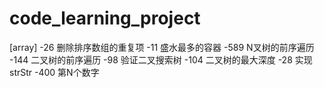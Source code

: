 # code_learning_project

[array]
-26 删除排序数组的重复项
-11 盛水最多的容器
-589 N叉树的前序遍历
-144 二叉树的前序遍历
-98 验证二叉搜索树
-104 二叉树的最大深度
-28 实现strStr 
-400 第N个数字